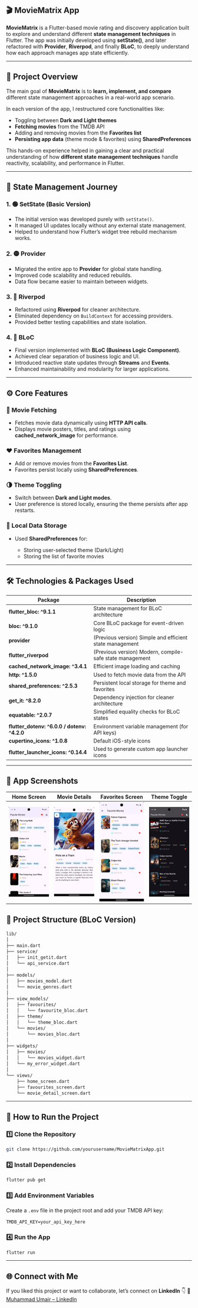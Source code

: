 ## 🎬 MovieMatrix App

**MovieMatrix** is a Flutter-based movie rating and discovery application built to explore and understand different **state management techniques** in Flutter.
The app was initially developed using **setState()**, and later refactored with **Provider**, **Riverpod**, and finally **BLoC**, to deeply understand how each approach manages app state efficiently.

---

## 🚀 Project Overview

The main goal of **MovieMatrix** is to **learn, implement, and compare** different state management approaches in a real-world app scenario.

In each version of the app, I restructured core functionalities like:

* Toggling between **Dark and Light themes**
* **Fetching movies** from the TMDB API
* Adding and removing movies from the **Favorites list**
* **Persisting app data** (theme mode & favorites) using **SharedPreferences**

This hands-on experience helped in gaining a clear and practical understanding of how **different state management techniques** handle reactivity, scalability, and performance in Flutter.

---

## 🧠 State Management Journey

### 1. 🟢 **SetState (Basic Version)**

* The initial version was developed purely with `setState()`.
* It managed UI updates locally without any external state management.
* Helped to understand how Flutter’s widget tree rebuild mechanism works.

### 2. 🟡 **Provider**

* Migrated the entire app to **Provider** for global state handling.
* Improved code scalability and reduced rebuilds.
* Data flow became easier to maintain between widgets.

### 3. 🔵 **Riverpod**

* Refactored using **Riverpod** for cleaner architecture.
* Eliminated dependency on `BuildContext` for accessing providers.
* Provided better testing capabilities and state isolation.

### 4. 🔴 **BLoC**

* Final version implemented with **BLoC (Business Logic Component)**.
* Achieved clear separation of business logic and UI.
* Introduced reactive state updates through **Streams** and **Events**.
* Enhanced maintainability and modularity for larger applications.

---

## ⚙️ Core Features

### 🎥 Movie Fetching

* Fetches movie data dynamically using **HTTP API calls**.
* Displays movie posters, titles, and ratings using **cached_network_image** for performance.

### ❤️ Favorites Management

* Add or remove movies from the **Favorites List**.
* Favorites persist locally using **SharedPreferences**.

### 🌗 Theme Toggling

* Switch between **Dark and Light modes**.
* User preference is stored locally, ensuring the theme persists after app restarts.

### 💾 Local Data Storage

* Used **SharedPreferences** for:

  * Storing user-selected theme (Dark/Light)
  * Storing the list of favorite movies

---

## 🛠️ Technologies & Packages Used

| Package                                     | Description                                              |
| ------------------------------------------- | -------------------------------------------------------- |
| **flutter_bloc: ^9.1.1**                    | State management for BLoC architecture                   |
| **bloc: ^9.1.0**                            | Core BLoC package for event-driven logic                 |
| **provider**                                | (Previous version) Simple and efficient state management |
| **flutter_riverpod**                        | (Previous version) Modern, compile-safe state management |
| **cached_network_image: ^3.4.1**            | Efficient image loading and caching                      |
| **http: ^1.5.0**                            | Used to fetch movie data from the API                    |
| **shared_preferences: ^2.5.3**              | Persistent local storage for theme and favorites         |
| **get_it: ^8.2.0**                          | Dependency injection for cleaner architecture            |
| **equatable: ^2.0.7**                       | Simplified equality checks for BLoC states               |
| **flutter_dotenv: ^6.0.0 / dotenv: ^4.2.0** | Environment variable management (for API keys)           |
| **cupertino_icons: ^1.0.8**                 | Default iOS-style icons                                  |
| **flutter_launcher_icons: ^0.14.4**         | Used to generate custom app launcher icons               |

---

## 📸 App Screenshots

| Home Screen                                                             | Movie Details                                                                 | Favorites Screen                                                                  | Theme Toggle                                                              |
| ----------------------------------------------------------------------- | ----------------------------------------------------------------------------- | --------------------------------------------------------------------------------- | ------------------------------------------------------------------------- |
| ![Home](https://github.com/MuhmmadUmair/Movies-App/blob/a8558933e1fb70b145ef755d9506edfb19d49830/assets/images/1.png) | ![Details](https://github.com/MuhmmadUmair/Movies-App/blob/a8558933e1fb70b145ef755d9506edfb19d49830/assets/images/2.png) | ![Favorites](https://github.com/MuhmmadUmair/Movies-App/blob/a8558933e1fb70b145ef755d9506edfb19d49830/assets/images/3.png) | ![Theme](https://github.com/MuhmmadUmair/Movies-App/blob/a8558933e1fb70b145ef755d9506edfb19d49830/assets/images/4.png) |

## 🧩 Project Structure (BLoC Version)

```
lib/
│
├── main.dart
├── service/
│   ├── init_getit.dart
│   └── api_service.dart
│
├── models/
│   ├── movies_model.dart
│   └── movie_genres.dart
│
├── view_models/
│   ├── favourites/
│   │   └── favourite_bloc.dart
│   ├── theme/
│   │   └── theme_bloc.dart
│   └── movies/
│       └── movies_bloc.dart
│
├── widgets/
│   ├── movies/
│   │   └── movies_widget.dart
│   └── my_error_widget.dart
│
└── views/
    ├── home_screen.dart
    ├── favourites_screen.dart
    └── movie_detail_screen.dart
```

---

## 🧰 How to Run the Project

### 1️⃣ Clone the Repository

```bash
git clone https://github.com/yourusername/MovieMatrixApp.git
```

### 2️⃣ Install Dependencies

```bash
flutter pub get
```

### 3️⃣ Add Environment Variables

Create a `.env` file in the project root and add your TMDB API key:

```
TMDB_API_KEY=your_api_key_here
```

### 4️⃣ Run the App

```bash
flutter run
```

---

## 🌐 Connect with Me

If you liked this project or want to collaborate, let’s connect on **LinkedIn** 👇
🔗 [Muhammad Umair – LinkedIn](https://www.linkedin.com/in/muhmmadumair3233)
